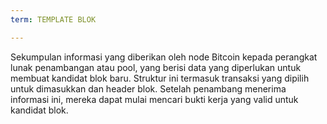 ```yaml
---
term: TEMPLATE BLOK

---
```

Sekumpulan informasi yang diberikan oleh node Bitcoin kepada perangkat lunak penambangan atau pool, yang berisi data yang diperlukan untuk membuat kandidat blok baru. Struktur ini termasuk transaksi yang dipilih untuk dimasukkan dan header blok. Setelah penambang menerima informasi ini, mereka dapat mulai mencari bukti kerja yang valid untuk kandidat blok.